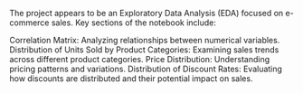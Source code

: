 The project appears to be an Exploratory Data Analysis (EDA) focused on e-commerce sales. Key sections of the notebook include:

Correlation Matrix: Analyzing relationships between numerical variables.
Distribution of Units Sold by Product Categories: Examining sales trends across different product categories.
Price Distribution: Understanding pricing patterns and variations.
Distribution of Discount Rates: Evaluating how discounts are distributed and their potential impact on sales.
